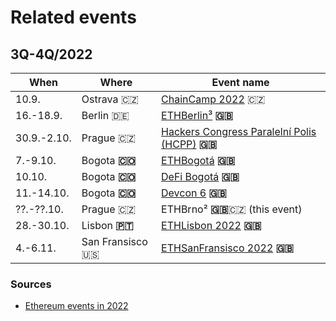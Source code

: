 # Related events

## 3Q-4Q/2022

| When        | Where              | Event name                                                                     |
| ----------- | ------------------ | ------------------------------------------------------------------------------ |
| 10.9.       | Ostrava 🇨🇿       | [ChainCamp 2022](https://www.chaincamp.cz/) 🇨🇿                               |
| 16.-18.9.   | Berlin 🇩🇪        | [ETHBerlin³](https://ethberlin.ooo/) **🇬🇧**                                  |
| 30.9.-2.10. | Prague 🇨🇿        | [Hackers Congress Paralelní Polis (HCPP)](https://last-shot.hcpp.cz/) **🇬🇧** |
| 7.-9.10.    | Bogota **🇨🇴**    | [ETHBogotá](https://bogota.ethglobal.com/) **🇬🇧**                            |
| 10.10.      | Bogota **🇨🇴**    | [DeFi Bogotá](https://2022.defibogota.org/) **🇬🇧**                           |
| 11.-14.10.  | Bogota **🇨🇴**    | [Devcon 6](https://devcon.org/en/) **🇬🇧**                                    |
| ??.-??.10.  | Prague 🇨🇿        | ETHBrno² **🇬🇧**🇨🇿 (this event)                                             |
| 28.-30.10.  | Lisbon **🇵🇹**    | [ETHLisbon 2022](https://www.ethlisbon.org/) **🇬🇧**                          |
| 4.-6.11.    | San Fransisco 🇺🇸 | [ETHSanFransisco 2022](https://sf.ethglobal.com/) **🇬🇧**                     |

### Sources

* [Ethereum events in 2022](https://docs.google.com/spreadsheets/d/1NEu\_FCc1hnGAuRgPmbXXpf0h2lCrCOlMKbbFEqgkVDQ/edit#gid=0)
